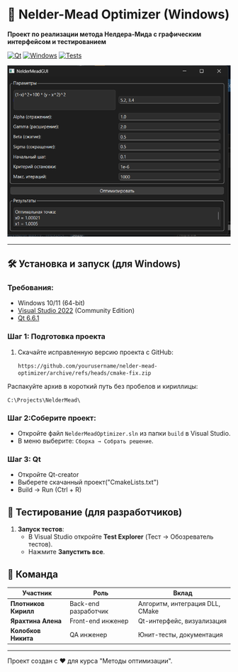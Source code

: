 # 🚀 Nelder-Mead Optimizer (Windows)

**Проект по реализации метода Нелдера-Мида с графическим интерфейсом и тестированием**

[![Qt](https://img.shields.io/badge/Qt-6.6.1-green?logo=qt)](https://www.qt.io/)
[![Windows](https://img.shields.io/badge/Windows-10%2F11-blue?logo=windows)](https://www.microsoft.com/)
[![Tests](https://img.shields.io/badge/Тесты-Passed-brightgreen)](https://github.com/google/googletest)

<img src="jeje.png" width="600" alt="Скриншот интерфейса">

---

## 🛠 Установка и запуск (для Windows)

### Требования:
- Windows 10/11 (64-bit)
- [Visual Studio 2022](https://visualstudio.microsoft.com/ru/) (Community Edition)
- [Qt 6.6.1](https://www.qt.io/download) 
### Шаг 1: Подготовка проекта
1. Скачайте исправленную версию проекта с GitHub:
   ```url
   https://github.com/yourusername/nelder-mead-optimizer/archive/refs/heads/cmake-fix.zip
Распакуйте архив в короткий путь без пробелов и кириллицы:
 ```url
C:\Projects\NelderMead\
```
### Шаг 2:**Соберите проект**:
   - Откройте файл `NelderMeadOptimizer.sln` из папки `build` в Visual Studio.
   - В меню выберите: `Сборка → Собрать решение`.
### Шаг 3: **Qt**
   - Откройте Qt-creator
   - Выберете скачанный проект("CmakeLists.txt")
   - Build -> Run (Ctrl + R)
     
## 🧪 Тестирование (для разработчиков)

1. **Запуск тестов**:
   - В Visual Studio откройте **Test Explorer** (Тест → Обозреватель тестов).
   - Нажмите **Запустить все**.
## 👥 Команда

| Участник             | Роль                | Вклад                              |
|----------------------|---------------------|------------------------------------|
| **Плотников Кирилл** | Back-end разработчик | Алгоритм, интеграция DLL, CMake   |
| **Ярахтина Алена**   | Front-end инженер   | Qt-интерфейс, визуализация        |
| **Колобков Никита**  | QA инженер          | Юнит-тесты, документация          |

---

Проект создан с ❤️ для курса "Методы оптимизации".  
